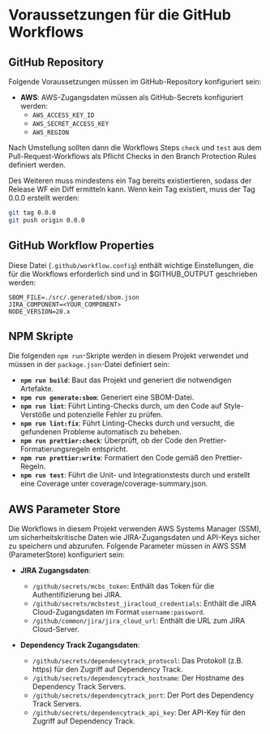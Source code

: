 # Voraussetzungen für die GitHub Workflows

## GitHub Repository

Folgende Voraussetzungen müssen im GitHub-Repository konfiguriert sein:

- **AWS**: AWS-Zugangsdaten müssen als GitHub-Secrets konfiguriert werden:
  - `AWS_ACCESS_KEY_ID`
  - `AWS_SECRET_ACCESS_KEY`
  - `AWS_REGION`

Nach Umstellung sollten dann die Workflows Steps `check` und `test` aus dem Pull-Request-Workflows als Pflicht Checks in den Branch Protection Rules definiert werden.

Des Weiteren muss mindestens ein Tag bereits existiertieren, sodass der Release WF ein Diff ermitteln kann. Wenn kein Tag existiert, muss der Tag 0.0.0 erstellt werden:

```bash
git tag 0.0.0
git push origin 0.0.0
```

## GitHub Workflow Properties

Diese Datei (`.github/workflow.config`) enthält wichtige Einstellungen, die für die Workflows erforderlich sind und in $GITHUB_OUTPUT geschrieben werden:

```properties
SBOM_FILE=./src/.generated/sbom.json
JIRA_COMPONENT=<YOUR_COMPONENT>
NODE_VERSION=20.x
```

## NPM Skripte

Die folgenden `npm run`-Skripte werden in diesem Projekt verwendet und müssen in der `package.json`-Datei definiert sein:

- **`npm run build`**: Baut das Projekt und generiert die notwendigen Artefakte.
- **`npm run generate:sbom`**: Generiert eine SBOM-Datei.
- **`npm run lint`**: Führt Linting-Checks durch, um den Code auf Style-Verstöße und potenzielle Fehler zu prüfen.
- **`npm run lint:fix`**: Führt Linting-Checks durch und versucht, die gefundenen Probleme automatisch zu beheben.
- **`npm run prettier:check`**: Überprüft, ob der Code den Prettier-Formatierungsregeln entspricht.
- **`npm run prettier:write`**: Formatiert den Code gemäß den Prettier-Regeln.
- **`npm run test`**: Führt die Unit- und Integrationstests durch und erstellt eine Coverage unter coverage/coverage-summary.json.

## AWS Parameter Store

Die Workflows in diesem Projekt verwenden AWS Systems Manager (SSM), um sicherheitskritische Daten wie JIRA-Zugangsdaten und API-Keys sicher zu speichern und abzurufen. Folgende Parameter müssen in AWS SSM (ParameterStore) konfiguriert sein:

- **JIRA Zugangsdaten**:

  - `/github/secrets/mcbs_token`: Enthält das Token für die Authentifizierung bei JIRA.
  - `/github/secrets/mcbstest_jiracloud_credentials`: Enthält die JIRA Cloud-Zugangsdaten im Format `username:password`.
  - `/github/common/jira/jira_cloud_url`: Enthält die URL zum JIRA Cloud-Server.

- **Dependency Track Zugangsdaten**:

  - `/github/secrets/dependencytrack_protocol`: Das Protokoll (z.B. https) für den Zugriff auf Dependency Track.
  - `/github/secrets/dependencytrack_hostname`: Der Hostname des Dependency Track Servers.
  - `/github/secrets/dependencytrack_port`: Der Port des Dependency Track Servers.
  - `/github/secrets/dependencytrack_api_key`: Der API-Key für den Zugriff auf Dependency Track.
